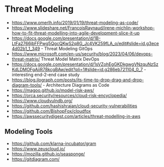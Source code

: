 # Threat Modeling

* <https://www.omerlh.info/2019/01/19/threat-modeling-as-code/>
* <https://www.slideshare.net/FrancoisRaynaud/irene-michlin-workshop-how-to-fit-threat-modelling-into-agile-development-slice-it-up>
* <https://docs.google.com/presentation/d/1B-LtFa2766jbFFPwg5QgcQKwS2q8G_Jc4VK259fLA_o/edit#slide=id.g3ece4d02b1_1_349> - Threat Modeling GitOps
* <https://www.microsoft.com/en-us/security/blog/2023/04/06/devops-threat-matrix/> Threat Model Matrix DevOps
* <https://docs.google.com/presentation/d/1sVZohEgGKDkgwgVNzquNzSzKdLDMOFgAiiR78kcgBAw/edit?pli=1#slide=id.g286eb721104_0_7> - interesting end-2-end case study
* <https://blog.ilograph.com/posts/its-time-to-drop-drag-and-drop-diagram-tools/> - Architecture Diagrams as Code
* <https://magoo.github.io/model-risk-aws/>
* <https://orca.security/resources/cloud-risk-encyclopedia/>
* <https://www.cloudvulndb.org/>
* <https://github.com/hashishrajan/cloud-security-vulnerabilities>
* <https://github.com/BishopFox/cloudfox>
* <https://awssecuritydigest.com/articles/threat-modelling-in-aws>

## Modeling Tools

* <https://github.com/klarna-incubator/gram>
* <https://www.zeuscloud.io/>
* <https://mozilla.github.io/seasponge/>
* <https://gitdiagram.com/>
